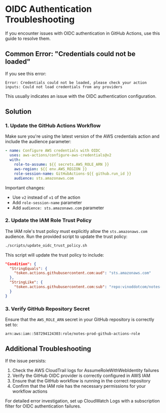 # OIDC Authentication Troubleshooting

If you encounter issues with OIDC authentication in GitHub Actions, use this guide to resolve them.

## Common Error: "Credentials could not be loaded"

If you see this error:
```
Error: Credentials could not be loaded, please check your action inputs: Could not load credentials from any providers
```

This usually indicates an issue with the OIDC authentication configuration.

## Solution

### 1. Update the GitHub Actions Workflow

Make sure you're using the latest version of the AWS credentials action and include the audience parameter:

```yaml
- name: Configure AWS credentials with OIDC
  uses: aws-actions/configure-aws-credentials@v2
  with:
    role-to-assume: ${{ secrets.AWS_ROLE_ARN }}
    aws-region: ${{ env.AWS_REGION }}
    role-session-name: GitHubActions-${{ github.run_id }}
    audience: sts.amazonaws.com
```

Important changes:
- Use `v2` instead of `v1` of the action
- Add `role-session-name` parameter
- Add `audience: sts.amazonaws.com` parameter

### 2. Update the IAM Role Trust Policy

The IAM role's trust policy must explicitly allow the `sts.amazonaws.com` audience. Run the provided script to update the trust policy:

```bash
./scripts/update_oidc_trust_policy.sh
```

This script will update the trust policy to include:

```json
"Condition": {
  "StringEquals": {
    "token.actions.githubusercontent.com:aud": "sts.amazonaws.com"
  },
  "StringLike": {
    "token.actions.githubusercontent.com:sub": "repo:vinoddotcom/notes-back-end-services:*"
  }
}
```

### 3. Verify GitHub Repository Secret

Ensure that the `AWS_ROLE_ARN` secret in your GitHub repository is correctly set to:
```
arn:aws:iam::587294124303:role/notes-prod-github-actions-role
```

## Additional Troubleshooting

If the issue persists:

1. Check the AWS CloudTrail logs for AssumeRoleWithWebIdentity failures
2. Verify the GitHub OIDC provider is correctly configured in AWS IAM
3. Ensure that the GitHub workflow is running in the correct repository
4. Confirm that the IAM role has the necessary permissions for your workflow actions

For detailed error investigation, set up CloudWatch Logs with a subscription filter for OIDC authentication failures.
